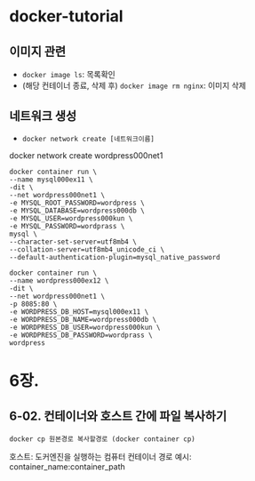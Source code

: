 # docker-tutorial


## 이미지 관련
- `docker image ls`: 목록확인
- (해당 컨테이너 종료, 삭제 후) `docker image rm nginx`: 이미지 삭제

## 네트워크 생성
- `docker network create [네트워크이름]`

 docker network create wordpress000net1

```docker
docker container run \
--name mysql000ex11 \
-dit \
--net wordpress000net1 \
-e MYSQL_ROOT_PASSWORD=wordpress \
-e MYSQL_DATABASE=wordpress000db \
-e MYSQL_USER=wordpress000kun \
-e MYSQL_PASSWORD=wordprass \
mysql \
--character-set-server=utf8mb4 \
--collation-server=utf8mb4_unicode_ci \
--default-authentication-plugin=mysql_native_password
```

```docker
docker container run \
--name wordpress000ex12 \
-dit \
--net wordpress000net1 \
-p 8085:80 \
-e WORDPRESS_DB_HOST=mysql000ex11 \
-e WORDPRESS_DB_NAME=wordpress000db \
-e WORDPRESS_DB_USER=wordpress000kun \
-e WORDPRESS_DB_PASSWORD=wordprass \
wordpress
```

# 6장.
## 6-02. 컨테이너와 호스트 간에 파일 복사하기
`docker cp 원본경로 복사할경로 (docker container cp)`

호스트: 도커엔진을 실행하는 컴퓨터
컨테이너 경로 예시: container_name:container_path


